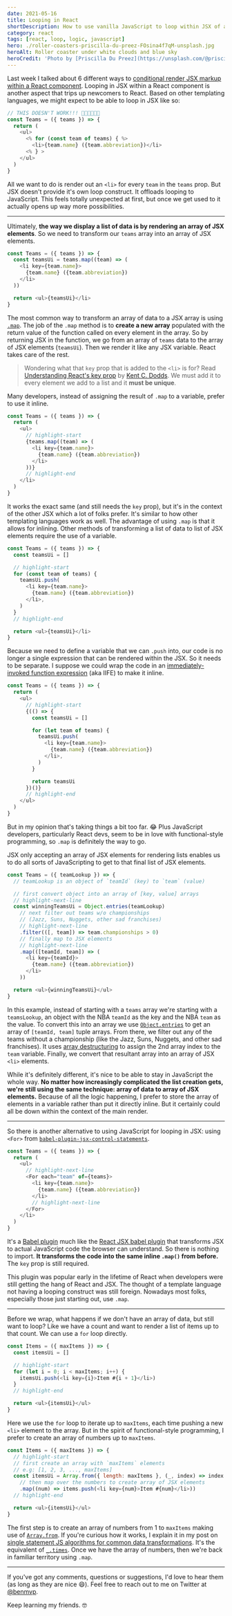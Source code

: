 ```yaml
---
date: 2021-05-16
title: Looping in React
shortDescription: How to use vanilla JavaScript to loop within JSX of a React component
category: react
tags: [react, loop, logic, javascript]
hero: ./roller-coasters-priscilla-du-preez-FOsina4f7qM-unsplash.jpg
heroAlt: Roller coaster under white clouds and blue sky
heroCredit: 'Photo by [Priscilla Du Preez](https://unsplash.com/@priscilladupreez)'
---
```


Last week I talked about 6 different ways to [conditional render JSX markup within a React component](/blog/conditional-rendering-react/). Looping in JSX within a React component is another aspect that trips up newcomers to React. Based on other templating languages, we might expect to be able to loop in JSX like so:

```js
// THIS DOESN'T WORK!!! 👎🏾👎🏾👎🏾
const Teams = ({ teams }) => {
  return (
    <ul>
      <% for (const team of teams) { %>
        <li>{team.name} ({team.abbreviation})</li>
      <% } >
    </ul>
  )
}
```

All we want to do is render out an `<li>` for every `team` in the `teams` prop. But JSX doesn't provide it's own loop construct. It offloads looping to JavaScript. This feels totally unexpected at first, but once we get used to it actually opens up way more possibilities.

---

Ultimately, **the way we display a list of data is by rendering an array of JSX elements**. So we need to transform our `teams` array into an array of JSX elements.

```js
const Teams = ({ teams }) => {
  const teamsUi = teams.map((team) => (
    <li key={team.name}>
      {team.name} ({team.abbreviation})
    </li>
  ))

  return <ul>{teamsUi}</li>
}
```

The most common way to transform an array of data to a JSX array is using [`.map`](https://developer.mozilla.org/en-US/docs/Web/JavaScript/Reference/Global_Objects/Array/map). The job of the `.map` method is to **create a new array** populated with the return value of the function called on every element in the array. So by returning JSX in the function, we go from an array of `teams` data to the array of JSX elements (`teamsUi`). Then we render it like any JSX variable. React takes care of the rest.

> Wondering what that `key` prop that is added to the `<li>` is for? Read [Understanding React's key prop](https://kentcdodds.com/blog/understanding-reacts-key-prop) by [Kent C. Dodds](https://twitter.com/kentcdodds/). We must add it to every element we add to a list and it **must be unique**.

Many developers, instead of assigning the result of `.map` to a variable, prefer to use it inline.

```js
const Teams = ({ teams }) => {
  return (
    <ul>
      // highlight-start
      {teams.map((team) => (
        <li key={team.name}>
          {team.name} ({team.abbreviation})
        </li>
      ))}
      // highlight-end
    </li>
  )
}
```

It works the exact same (and still needs the `key` prop), but it's in the context of the other JSX which a lot of folks prefer. It's similar to how other templating languages work as well. The advantage of using `.map` is that it allows for inlining. Other methods of transforming a list of data to list of JSX elements require the use of a variable.

```js
const Teams = ({ teams }) => {
  const teamsUi = []

  // highlight-start
  for (const team of teams) {
    teamsUi.push(
      <li key={team.name}>
        {team.name} ({team.abbreviation})
      </li>,
    )
  }
  // highlight-end

  return <ul>{teamsUi}</li>
}
```

Because we need to define a variable that we can `.push` into, our code is no longer a single expression that can be rendered within the JSX. So it needs to be separate. I suppose we could wrap the code in an [immediately-invoked function expression](https://developer.mozilla.org/en-US/docs/Glossary/IIFE) (aka IIFE) to make it inline.

```js
const Teams = ({ teams }) => {
  return (
    <ul>
      // highlight-start
      {(() => {
        const teamsUi = []

        for (let team of teams) {
          teamsUi.push(
            <li key={team.name}>
              {team.name} ({team.abbreviation})
            </li>,
          )
        }

        return teamsUi
      })()}
      // highlight-end
    </ul>
  )
}
```

But in my opinion that's taking things a bit too far. 😂 Plus JavaScript developers, particularly React devs, seem to be in love with functional-style programming, so `.map` is definitely the way to go.

JSX only accepting an array of JSX elements for rendering lists enables us to do all sorts of JavaScripting to get to that final list of JSX elements.

```js
const Teams = ({ teamLookup }) => {
  // teamLookup is an object of `teamId` (key) to `team` (value)

  // first convert object into an array of [key, value] arrays
  // highlight-next-line
  const winningTeamsUi = Object.entries(teamLookup)
    // next filter out teams w/o championships
    // (Jazz, Suns, Nuggets, other sad franchises)
    // highlight-next-line
    .filter(([, team]) => team.championships > 0)
    // finally map to JSX elements
    // highlight-next-line
    .map(([teamId, team]) => (
      <li key={teamId}>
        {team.name} ({team.abbreviation})
      </li>
    ))

  return <ul>{winningTeamsUi}</ul>
}
```

In this example, instead of starting with a `teams` array we're starting with a `teamsLookup`, an object with the NBA `teamId` as the key and the NBA `team` as the value. To convert this into an array we use [`Object.entries`](https://developer.mozilla.org/en-US/docs/Web/JavaScript/Reference/Global_Objects/Object/entries) to get an array of `[teamId, team]` tuple arrays. From there, we filter out any of the teams without a championship (like the Jazz, Suns, Nuggets, and other sad franchises). It uses [array destructuring](/blog/learning-es6-destructuring/#skipping-indices-in-array-destructuring) to assign the 2nd array index to the `team` variable. Finally, we convert that resultant array into an array of JSX `<li>` elements.

While it's definitely different, it's nice to be able to stay in JavaScript the whole way. **No matter how increasingly complicated the list creation gets, we're still using the same technique: array of data to array of JSX elements.** Because of all the logic happening, I prefer to store the array of elements in a variable rather than put it directly inline. But it certainly could all be down within the context of the main render.

---

So there is another alternative to using JavaScript for looping in JSX: using `<For>` from [`babel-plugin-jsx-control-statements`](https://github.com/AlexGilleran/jsx-control-statements).

```js
const Teams = ({ teams }) => {
  return (
    <ul>
      // highlight-next-line
      <For each="team" of={teams}>
        <li key={team.name}>
          {team.name} ({team.abbreviation})
        </li>
        // highlight-next-line
      </For>
    </li>
  )
}
```

It's a [Babel plugin](https://babeljs.io/docs/en/plugins/) much like the [React JSX babel plugin](https://babeljs.io/docs/en/babel-plugin-transform-react-jsx) that transforms JSX to actual JavaScript code the browser can understand. So there is nothing to import. **It transforms the code into the same inline `.map()` from before.** The `key` prop is still required.

This plugin was popular early in the lifetime of React when developers were still getting the hang of React and JSX. The thought of a template language not having a looping construct was still foreign. Nowadays most folks, especially those just starting out, use `.map`.

---

Before we wrap, what happens if we don't have an array of data, but still want to loop? Like we have a count and want to render a list of items up to that count. We can use a `for` loop directly.

```js
const Items = ({ maxItems }) => {
  const itemsUi = []

  // highlight-start
  for (let i = 0; i < maxItems; i++) {
    itemsUi.push(<li key={i}>Item #{i + 1}</li>)
  }
  // highlight-end

  return <ul>{itemsUi}</ul>
}
```

Here we use the `for` loop to iterate up to `maxItems`, each time pushing a new `<li>` element to the array. But in the spirit of functional-style programming, I prefer to create an array of numbers up to `maxItems`.

```js
const Items = ({ maxItems }) => {
  // highlight-start
  // first create an array with `maxItems` elements
  // e.g: [1, 2, 3, ..., maxItems]
  const itemsUi = Array.from({ length: maxItems }, (_, index) => index + 1)
    // then map over the numbers to create array of JSX elements
    .map((num) => items.push(<li key={num}>Item #{num}</li>))
  // highlight-end

  return <ul>{itemsUi}</ul>
}
```

The first step is to create an array of numbers from 1 to `maxItems` making use of [`Array.from`](https://developer.mozilla.org/en-US/docs/Web/JavaScript/Reference/Global_Objects/Array/from). If you're curious how it works, I explain it in my post on [single statement JS algorithms for common data transformations](/blog/9-single-statement-javascript-algorithms-common-data-transformations/). It's the equivalent of [`_.times`](https://lodash.com/docs/4.17.15#times). Once we have the array of numbers, then we're back in familiar territory using `.map`.

---

If you've got any comments, questions or suggestions, I'd love to hear them (as long as they are nice 😄). Feel free to reach out to me on Twitter at [@benmvp](https://twitter.com/benmvp).

Keep learning my friends. 🤓
